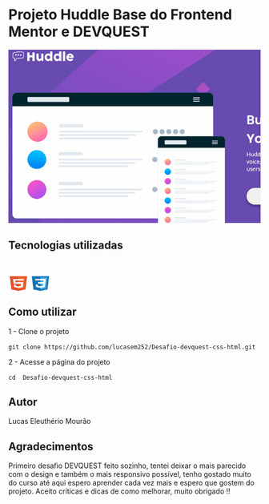 # Projeto Huddle Base do Frontend Mentor e DEVQUEST

[ <img src="./gif site Huddle page.gif" alt="gif do projeto"> ](https://www.frontendmentor.io/challenges/huddle-landing-page-with-a-single-introductory-section-B_2Wvxgi0)

## Tecnologias utilizadas
<div style="display: inline_block"><br>

<img align="center" alt="HTML" height="30" width="40"
src="https://raw.githubusercontent.com/devicons/devicon/master/icons/html5/html5-original.svg">
<img align="center" alt="CSS" height="30" width="40" 
src="https://raw.githubusercontent.com/devicons/devicon/master/icons/css3/css3-original.svg">
</div>

## Como utilizar

1 - Clone o projeto
```
git clone https://github.com/lucasem252/Desafio-devquest-css-html.git
```

2 - Acesse a página do projeto
```
cd  Desafio-devquest-css-html
```

## Autor

Lucas Eleuthério Mourão

## Agradecimentos

Primeiro desafio DEVQUEST feito sozinho, tentei deixar o mais parecido com o design e também o mais responsivo possível, tenho gostado muito do curso até aqui espero aprender cada vez mais e espero que gostem do projeto. Aceito críticas e dicas de como melhorar, muito obrigado !!    

